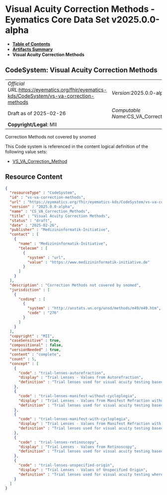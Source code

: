 # Visual Acuity Correction Methods - Eyematics Core Data Set v2025.0.0-alpha

* [**Table of Contents**](toc.md)
* [**Artifacts Summary**](artifacts.md)
* **Visual Acuity Correction Methods**

## CodeSystem: Visual Acuity Correction Methods 

| | |
| :--- | :--- |
| *Official URL*:https://eyematics.org/fhir/eyematics-kds/CodeSystem/vs-va-correction-methods | *Version*:2025.0.0-alpha |
| Draft as of 2025-02-26 | *Computable Name*:CS_VA_Correction_Methods |
| **Copyright/Legal**: MII | |

 
Correction Methods not covered by snomed 

 This Code system is referenced in the content logical definition of the following value sets: 

* [VS_VA_Correction_Method](ValueSet-va-correction-method.md)



## Resource Content

```json
{
  "resourceType" : "CodeSystem",
  "id" : "vs-va-correction-methods",
  "url" : "https://eyematics.org/fhir/eyematics-kds/CodeSystem/vs-va-correction-methods",
  "version" : "2025.0.0-alpha",
  "name" : "CS_VA_Correction_Methods",
  "title" : "Visual Acuity Correction Methods",
  "status" : "draft",
  "date" : "2025-02-26",
  "publisher" : "Medizininformatik-Initiative",
  "contact" : [
    {
      "name" : "Medizininformatik-Initiative",
      "telecom" : [
        {
          "system" : "url",
          "value" : "https://www.medizininformatik-initiative.de"
        }
      ]
    }
  ],
  "description" : "Correction Methods not covered by snomed",
  "jurisdiction" : [
    {
      "coding" : [
        {
          "system" : "http://unstats.un.org/unsd/methods/m49/m49.htm",
          "code" : "276"
        }
      ]
    }
  ],
  "copyright" : "MII",
  "caseSensitive" : true,
  "compositional" : false,
  "versionNeeded" : true,
  "content" : "complete",
  "count" : 5,
  "concept" : [
    {
      "code" : "trial-lenses-autorefraction",
      "display" : "Trial Lenses - Values from Autorefraction",
      "definition" : "Trial lenses used for visual acuity testing based on values obtained from an autorefractor."
    },
    {
      "code" : "trial-lenses-manifest-without-cycloplegia",
      "display" : "Trial Lenses - Values from Manifest Refraction without Cycloplegia",
      "definition" : "Trial lenses used for visual acuity testing based on values from manifest refraction without cycloplegia."
    },
    {
      "code" : "trial-lenses-manifest-with-cycloplegia",
      "display" : "Trial Lenses - Values from Manifest Refraction with Cycloplegia",
      "definition" : "Trial lenses used for visual acuity testing based on values from manifest refraction with cycloplegia."
    },
    {
      "code" : "trial-lenses-retinoscopy",
      "display" : "Trial Lenses - Values from Retinoscopy",
      "definition" : "Trial lenses used for visual acuity testing based on values from retinoscopy."
    },
    {
      "code" : "trial-lenses-unspecified-origin",
      "display" : "Trial Lenses - Values of Unspecified Origin",
      "definition" : "Trial lenses used for visual acuity testing where the origin of the refractive values is unspecified."
    }
  ]
}

```
